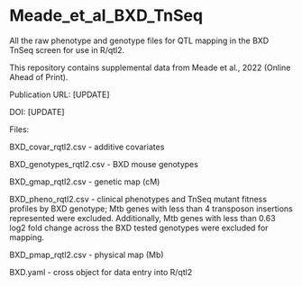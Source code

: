 # Meade_et_al_BXD_TnSeq
All the raw phenotype and genotype files for QTL mapping in the BXD TnSeq screen for use in R/qtl2.

This repository contains supplemental data from Meade et al., 2022 (Online Ahead of Print). 

Publication URL: [UPDATE]

DOI: [UPDATE]

Files: 

BXD_covar_rqtl2.csv - additive covariates

BXD_genotypes_rqtl2.csv - BXD mouse genotypes

BXD_gmap_rqtl2.csv - genetic map (cM)

BXD_pheno_rqtl2.csv - clinical phenotypes and TnSeq mutant fitness profiles by BXD genotype; Mtb genes with less than 4 transposon insertions represented were excluded. Additionally, Mtb genes with less than 0.63 log2 fold change across the BXD tested genotypes were excluded for mapping.

BXD_pmap_rqtl2.csv - physical map (Mb)

BXD.yaml - cross object for data entry into R/qtl2
